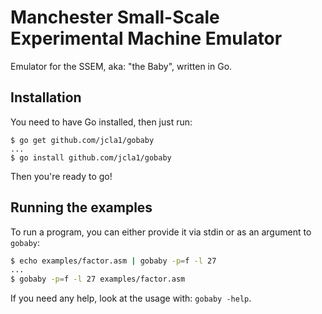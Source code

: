 Manchester Small-Scale Experimental Machine Emulator
====================================================

Emulator for the SSEM, aka: "the Baby", written in Go.

## Installation
You need to have Go installed, then just run:
```shell
$ go get github.com/jcla1/gobaby
...
$ go install github.com/jcla1/gobaby
```
Then you're ready to go!

## Running the examples
To run a program, you can either provide it via stdin or as an argument to ```gobaby```:

```bash
$ echo examples/factor.asm | gobaby -p=f -l 27
...
$ gobaby -p=f -l 27 examples/factor.asm
```

If you need any help, look at the usage with: ```gobaby -help```.
